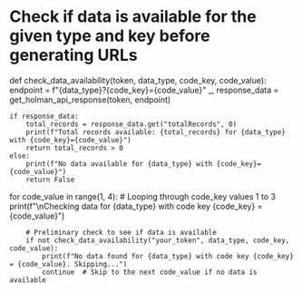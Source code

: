 # Check if data is available for the given type and key before generating URLs
def check_data_availability(token, data_type, code_key, code_value):
    endpoint = f"{data_type}?{code_key}={code_value}"
    _, response_data = get_holman_api_response(token, endpoint)
    
    if response_data:
        total_records = response_data.get("totalRecords", 0)
        print(f"Total records available: {total_records} for {data_type} with {code_key}={code_value}")
        return total_records > 0
    else:
        print(f"No data available for {data_type} with {code_key}={code_value}")
        return False


for code_value in range(1, 4):  # Looping through code_key values 1 to 3
        print(f"\nChecking data for {data_type} with code key {code_key} = {code_value}")
        
        # Preliminary check to see if data is available
        if not check_data_availability("your_token", data_type, code_key, code_value):
            print(f"No data found for {data_type} with code key {code_key} = {code_value}. Skipping...")
            continue  # Skip to the next code_value if no data is available
